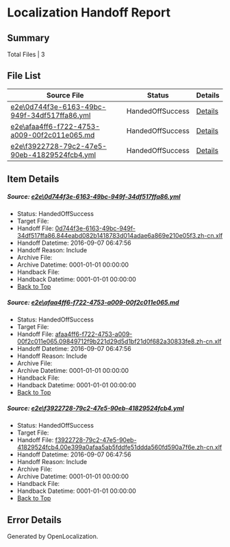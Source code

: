# <a name='report-top'></a> Localization Handoff Report

## Summary
 Total Files | 3

## File List
 Source File | Status | Details 
 ----------- | ------ | ------- 
 [e2e\0d744f3e-6163-49bc-949f-34df517ffa86.yml](https://github.com/OpenLocalizationTestOrg/ol-test0/blob/da5f8aa4993922584dcb8acd2d52fabb08c91825/e2e/0d744f3e-6163-49bc-949f-34df517ffa86.yml) | HandedOffSuccess | [Details](#346dec8be9e6eb07f5ad41f93867ac933bf1e6671)
 [e2e\afaa4ff6-f722-4753-a009-00f2c011e065.md](https://github.com/OpenLocalizationTestOrg/ol-test0/blob/da5f8aa4993922584dcb8acd2d52fabb08c91825/e2e/afaa4ff6-f722-4753-a009-00f2c011e065.md) | HandedOffSuccess | [Details](#33a9be1829795bc4699f7c469d753688c62bcdfe5)
 [e2e\f3922728-79c2-47e5-90eb-41829524fcb4.yml](https://github.com/OpenLocalizationTestOrg/ol-test0/blob/da5f8aa4993922584dcb8acd2d52fabb08c91825/e2e/f3922728-79c2-47e5-90eb-41829524fcb4.yml) | HandedOffSuccess | [Details](#cd261cc8b71edbc1b47c3beb855355fa03cff4f56)

## Item Details
##### <a name='346dec8be9e6eb07f5ad41f93867ac933bf1e6671'></a> Source: [e2e\0d744f3e-6163-49bc-949f-34df517ffa86.yml](https://github.com/OpenLocalizationTestOrg/ol-test0/blob/da5f8aa4993922584dcb8acd2d52fabb08c91825/e2e/0d744f3e-6163-49bc-949f-34df517ffa86.yml)
* Status: HandedOffSuccess
* Target File: 
* Handoff File: [0d744f3e-6163-49bc-949f-34df517ffa86.844eabd082b1418783d014adae6a869e210e05f3.zh-cn.xlf](https://github.com/OpenLocalizationTestOrg/ol-test0-handoff/blob/5b511fb05785870be5fa5072ad76d7a1985ec7e4/ol-handoff/OpenLocalizationTestOrg/ol-test0-zhcn/ci/ht/0d744f3e-6163-49bc-949f-34df517ffa86.844eabd082b1418783d014adae6a869e210e05f3.zh-cn.xlf)
* Handoff Datetime: 2016-09-07 06:47:56
* Handoff Reason: Include
* Archive File: 
* Archive Datetime: 0001-01-01 00:00:00
* Handback File: 
* Handback Datetime: 0001-01-01 00:00:00
* [Back to Top](#report-top)

##### <a name='33a9be1829795bc4699f7c469d753688c62bcdfe5'></a> Source: [e2e\afaa4ff6-f722-4753-a009-00f2c011e065.md](https://github.com/OpenLocalizationTestOrg/ol-test0/blob/da5f8aa4993922584dcb8acd2d52fabb08c91825/e2e/afaa4ff6-f722-4753-a009-00f2c011e065.md)
* Status: HandedOffSuccess
* Target File: 
* Handoff File: [afaa4ff6-f722-4753-a009-00f2c011e065.09849712f9b221d29d5d1bf21d0f682a30833fe8.zh-cn.xlf](https://github.com/OpenLocalizationTestOrg/ol-test0-handoff/blob/5b511fb05785870be5fa5072ad76d7a1985ec7e4/ol-handoff/OpenLocalizationTestOrg/ol-test0-zhcn/ci/ht/afaa4ff6-f722-4753-a009-00f2c011e065.09849712f9b221d29d5d1bf21d0f682a30833fe8.zh-cn.xlf)
* Handoff Datetime: 2016-09-07 06:47:56
* Handoff Reason: Include
* Archive File: 
* Archive Datetime: 0001-01-01 00:00:00
* Handback File: 
* Handback Datetime: 0001-01-01 00:00:00
* [Back to Top](#report-top)

##### <a name='cd261cc8b71edbc1b47c3beb855355fa03cff4f56'></a> Source: [e2e\f3922728-79c2-47e5-90eb-41829524fcb4.yml](https://github.com/OpenLocalizationTestOrg/ol-test0/blob/da5f8aa4993922584dcb8acd2d52fabb08c91825/e2e/f3922728-79c2-47e5-90eb-41829524fcb4.yml)
* Status: HandedOffSuccess
* Target File: 
* Handoff File: [f3922728-79c2-47e5-90eb-41829524fcb4.00e399a0afaa5ab5fddfe51ddda560fd590a7f6e.zh-cn.xlf](https://github.com/OpenLocalizationTestOrg/ol-test0-handoff/blob/5b511fb05785870be5fa5072ad76d7a1985ec7e4/ol-handoff/OpenLocalizationTestOrg/ol-test0-zhcn/ci/ht/f3922728-79c2-47e5-90eb-41829524fcb4.00e399a0afaa5ab5fddfe51ddda560fd590a7f6e.zh-cn.xlf)
* Handoff Datetime: 2016-09-07 06:47:56
* Handoff Reason: Include
* Archive File: 
* Archive Datetime: 0001-01-01 00:00:00
* Handback File: 
* Handback Datetime: 0001-01-01 00:00:00
* [Back to Top](#report-top)


## Error Details

Generated by OpenLocalization.
